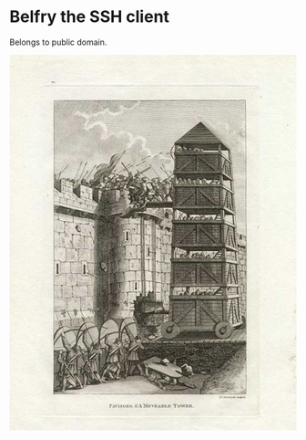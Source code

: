 # Belfry the SSH client

Belongs to public domain.

![Siege tower](Grose-Francis-Pavisors-and-Moveable-Tower-Assaulting-Castle-1812.jpg)
